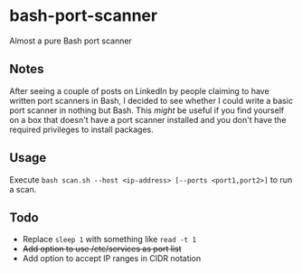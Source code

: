 # bash-port-scanner
Almost a pure Bash port scanner

## Notes
After seeing a couple of posts on LinkedIn by people claiming to have written port scanners in Bash, I decided to see whether I could write a basic port scanner in nothing but Bash. This *might* be useful if you find yourself on a box that doesn't have a port scanner installed and you don't have the required privileges to install packages.

## Usage
Execute ``bash scan.sh --host <ip-address> [--ports <port1,port2>]`` to run a scan.

## Todo
* Replace ``sleep 1`` with something like ``read -t 1``
* ~~Add option to use /etc/services as port list~~
* Add option to accept IP ranges in CIDR notation
